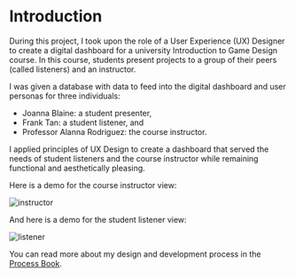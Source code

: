 # Introduction

During this project, I took upon the role of a User Experience (UX) Designer to create a digital dashboard for a university Introduction to Game Design course. In this course, students present projects to a group of their peers (called listeners) and an instructor.

I was given a database with data to feed into the digital dashboard and user personas for three individuals:

- Joanna Blaine: a student presenter,
- Frank Tan: a student listener, and
- Professor Alanna Rodriguez: the course instructor.

I applied principles of UX Design to create a dashboard that served the needs of student listeners and the course instructor while remaining functional and aesthetically pleasing.

Here is a demo for the course instructor view:

![instructor](instructor.gif)

And here is a demo for the student listener view:

![listener](listener.gif)

You can read more about my design and development process in the [Process Book](process-book.pdf).
